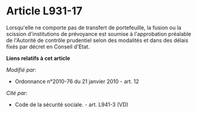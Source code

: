 # Article L931-17

Lorsqu'elle ne comporte pas de transfert de portefeuille, la fusion ou la scission d'institutions de prévoyance est soumise à
l'approbation préalable de l'Autorité de contrôle prudentiel selon des modalités et dans des délais fixés par décret en
Conseil d'Etat.

**Liens relatifs à cet article**

_Modifié par_:

  - Ordonnance n°2010-76 du 21 janvier 2010 - art. 12

_Cité par_:

  - Code de la sécurité sociale. - art. L941-3 (VD)

